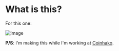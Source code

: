 # What is this?

For this one:

![image](https://user-images.githubusercontent.com/13912857/211297388-091d590a-72c6-486c-a532-58cab6de863f.png)

**P/S**: I'm making this while I'm working at [Coinhako](https://www.coinhako.com).

